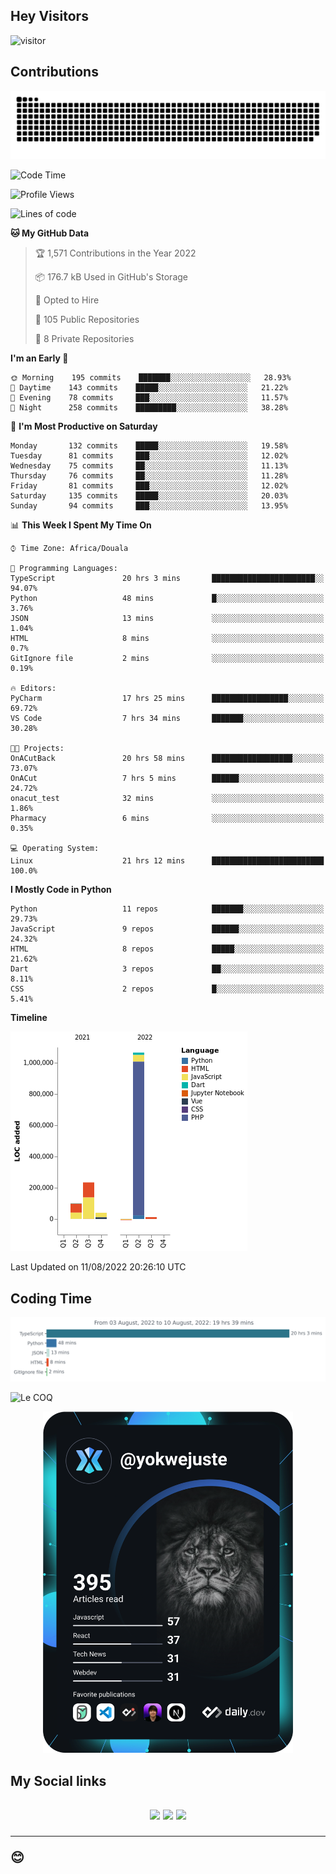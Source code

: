 ## Hey Visitors
![visitor](https://profile-counter.glitch.me/yokwejuste/count.svg)

## Contributions
<p align="center">
  <img src="https://raw.githubusercontent.com/yokwejuste/yokwejuste/output/github-contribution-grid-snake.svg" />
</p>

<!--START_SECTION:waka-->
![Code Time](http://img.shields.io/badge/Code%20Time-1%2C032%20hrs%2038%20mins-blue)

![Profile Views](http://img.shields.io/badge/Profile%20Views-244-blue)

![Lines of code](https://img.shields.io/badge/From%20Hello%20World%20I%27ve%20Written-1%20Million%20lines%20of%20code-blue)

**🐱 My GitHub Data** 

> 🏆 1,571 Contributions in the Year 2022
 > 
> 📦 176.7 kB Used in GitHub's Storage 
 > 
> 💼 Opted to Hire
 > 
> 📜 105 Public Repositories 
 > 
> 🔑 8 Private Repositories  
 > 
**I'm an Early 🐤** 

```text
🌞 Morning    195 commits    ███████░░░░░░░░░░░░░░░░░░   28.93% 
🌆 Daytime    143 commits    █████░░░░░░░░░░░░░░░░░░░░   21.22% 
🌃 Evening    78 commits     ███░░░░░░░░░░░░░░░░░░░░░░   11.57% 
🌙 Night      258 commits    █████████░░░░░░░░░░░░░░░░   38.28%

```
📅 **I'm Most Productive on Saturday** 

```text
Monday       132 commits    █████░░░░░░░░░░░░░░░░░░░░   19.58% 
Tuesday      81 commits     ███░░░░░░░░░░░░░░░░░░░░░░   12.02% 
Wednesday    75 commits     ██░░░░░░░░░░░░░░░░░░░░░░░   11.13% 
Thursday     76 commits     ██░░░░░░░░░░░░░░░░░░░░░░░   11.28% 
Friday       81 commits     ███░░░░░░░░░░░░░░░░░░░░░░   12.02% 
Saturday     135 commits    █████░░░░░░░░░░░░░░░░░░░░   20.03% 
Sunday       94 commits     ███░░░░░░░░░░░░░░░░░░░░░░   13.95%

```


📊 **This Week I Spent My Time On** 

```text
⌚︎ Time Zone: Africa/Douala

💬 Programming Languages: 
TypeScript               20 hrs 3 mins       ███████████████████████░░   94.07% 
Python                   48 mins             █░░░░░░░░░░░░░░░░░░░░░░░░   3.76% 
JSON                     13 mins             ░░░░░░░░░░░░░░░░░░░░░░░░░   1.04% 
HTML                     8 mins              ░░░░░░░░░░░░░░░░░░░░░░░░░   0.7% 
GitIgnore file           2 mins              ░░░░░░░░░░░░░░░░░░░░░░░░░   0.19%

🔥 Editors: 
PyCharm                  17 hrs 25 mins      █████████████████░░░░░░░░   69.72% 
VS Code                  7 hrs 34 mins       ███████░░░░░░░░░░░░░░░░░░   30.28%

🐱‍💻 Projects: 
OnACutBack               20 hrs 58 mins      ██████████████████░░░░░░░   73.07% 
OnACut                   7 hrs 5 mins        ██████░░░░░░░░░░░░░░░░░░░   24.72% 
onacut_test              32 mins             ░░░░░░░░░░░░░░░░░░░░░░░░░   1.86% 
Pharmacy                 6 mins              ░░░░░░░░░░░░░░░░░░░░░░░░░   0.35%

💻 Operating System: 
Linux                    21 hrs 12 mins      █████████████████████████   100.0%

```

**I Mostly Code in Python** 

```text
Python                   11 repos            ███████░░░░░░░░░░░░░░░░░░   29.73% 
JavaScript               9 repos             ██████░░░░░░░░░░░░░░░░░░░   24.32% 
HTML                     8 repos             █████░░░░░░░░░░░░░░░░░░░░   21.62% 
Dart                     3 repos             ██░░░░░░░░░░░░░░░░░░░░░░░   8.11% 
CSS                      2 repos             █░░░░░░░░░░░░░░░░░░░░░░░░   5.41%

```


**Timeline**

![Chart not found](https://raw.githubusercontent.com/yokwejuste/yokwejuste/master/charts/bar_graph.png) 


 Last Updated on 11/08/2022 20:26:10 UTC
<!--END_SECTION:waka-->

## Coding Time

[![wakatime-stats](https://github.com/yokwejuste/yokwejuste/blob/master/images/stat.svg)](https://wakatime.com/@yokwejuste)

![Le COQ](https://metrics.lecoq.io/yokwejuste/)
<p align="center">
  <a href="#"><img src="https://github.com/yokwejuste/yokwejuste/blob/master/devcard.svg" width="400" alt="Yonkeu K. Steve's Dev Card"/></a>
</p>
<h2>My Social links<h2>
<p align="center">
  <a href="https://twitter.com/yokwejuste"><img src="https://img.shields.io/badge/twitter-%231DA1F2.svg?style=for-the-badge&logo=Twitter&logoColor=white"></a>
  <a href="https://linkedin.com/in/yokwejuste"><img src="https://img.shields.io/badge/linkedin-%230077B5.svg?style=for-the-badge&logo=linkedin&logoColor=white"></a>
  <a href="https://instagram.com/yokwejuste0"><img src="https://img.shields.io/badge/instagram-%23E4405F.svg?style=for-the-badge&logo=Instagram&logoColor=white"></a>
</p>
<hr>
😊

